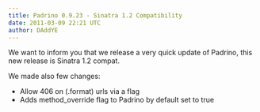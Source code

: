 ```yaml
---
title: Padrino 0.9.23 - Sinatra 1.2 Compatibility
date: 2011-03-09 22:21 UTC
author: DAddYE
---
```


We want to inform you that we release a very quick update of Padrino, this new release is Sinatra 1.2 compat.

We made also few changes:

-   Allow 406 on (.format) urls via a flag
-   Adds method\_override flag to Padrino by default set to true
